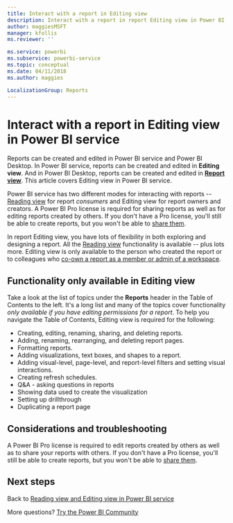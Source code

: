 ```yaml
---
title: Interact with a report in Editing view
description: Interact with a report in report Editing view in Power BI service
author: maggiesMSFT
manager: kfollis
ms.reviewer: ''

ms.service: powerbi
ms.subservice: powerbi-service
ms.topic: conceptual
ms.date: 04/11/2018
ms.author: maggies

LocalizationGroup: Reports
---
```

# Interact with a report in Editing view in Power BI service
Reports can be created and edited in Power BI service and Power BI Desktop. In Power BI service, reports can be created and edited in **Editing view**. And in Power BI Desktop, reports can be created and edited in [**Report view**](desktop-report-view.md). This article covers Editing view in Power BI service. 

Power BI service has two different modes for interacting with reports -- [Reading view](consumer/end-user-reading-view.md) for report *consumers* and Editing view for report owners and creators.  A Power BI Pro license is required for sharing reports as well as for editing reports created by others. If you don't have a Pro license, you'll still be able to create reports, but you won't be able to [share them](service-share-reports.md).    

In report Editing view, you have lots of flexibility in both exploring and designing a report. All the [Reading view](consumer/end-user-reading-view.md) functionality is available -- plus lots more. Editing view is only available to the person who created the report or to colleagues who [co-own a report as a member or admin of a workspace](service-create-distribute-apps.md).

## Functionality only available in Editing view
Take a look at the list of topics under the **Reports** header in the Table of Contents to the left. It's a long list and many of the topics cover functionality *only available if you have editing permissions for a report*.  To help you navigate the Table of Contents, Editing view is required for the following:

* Creating, editing, renaming, sharing, and deleting reports.
* Adding, renaming, rearranging, and deleting report pages.
* Formatting reports.
* Adding visualizations, text boxes, and shapes to a report.
* Adding visual-level, page-level, and report-level filters and setting visual interactions.
* Creating refresh schedules.
* Q&A - asking questions in reports
* Showing data used to create the visualization 
* Setting up drillthrough
* Duplicating a report page

## Considerations and troubleshooting
A Power BI Pro license is required to edit reports created by others as well as to share your reports with others.  If you don't have a Pro license, you'll still be able to create reports, but you won't be able to [share them](service-share-reports.md).


## Next steps
Back to [Reading view and Editing view in Power BI service](consumer/end-user-reading-view.md)

More questions? [Try the Power BI Community](https://community.powerbi.com/)

